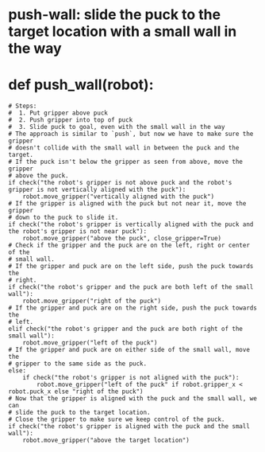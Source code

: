 # push-wall: slide the puck to the target location with a small wall in the way
# def push_wall(robot):
    # Steps:
    #  1. Put gripper above puck
    #  2. Push gripper into top of puck
    #  3. Slide puck to goal, even with the small wall in the way
    # The approach is similar to `push`, but now we have to make sure the gripper
    # doesn't collide with the small wall in between the puck and the target.
    # If the puck isn't below the gripper as seen from above, move the gripper
    # above the puck.
    if check("the robot's gripper is not above puck and the robot's gripper is not vertically aligned with the puck"):
        robot.move_gripper("vertically aligned with the puck")
    # If the gripper is aligned with the puck but not near it, move the gripper
    # down to the puck to slide it.
    if check("the robot's gripper is vertically aligned with the puck and the robot's gripper is not near puck"):
        robot.move_gripper("above the puck", close_gripper=True)
    # Check if the gripper and the puck are on the left, right or center of the
    # small wall.
    # If the gripper and puck are on the left side, push the puck towards the
    # right.
    if check("the robot's gripper and the puck are both left of the small wall"):
        robot.move_gripper("right of the puck")
    # If the gripper and puck are on the right side, push the puck towards the
    # left.
    elif check("the robot's gripper and the puck are both right of the small wall"):
        robot.move_gripper("left of the puck")
    # If the gripper and puck are on either side of the small wall, move the
    # gripper to the same side as the puck.
    else:
        if check("the robot's gripper is not aligned with the puck"):
            robot.move_gripper("left of the puck" if robot.gripper_x < robot.puck_x else "right of the puck")
    # Now that the gripper is aligned with the puck and the small wall, we can
    # slide the puck to the target location.
    # Close the gripper to make sure we keep control of the puck.
    if check("the robot's gripper is aligned with the puck and the small wall"):
        robot.move_gripper("above the target location")